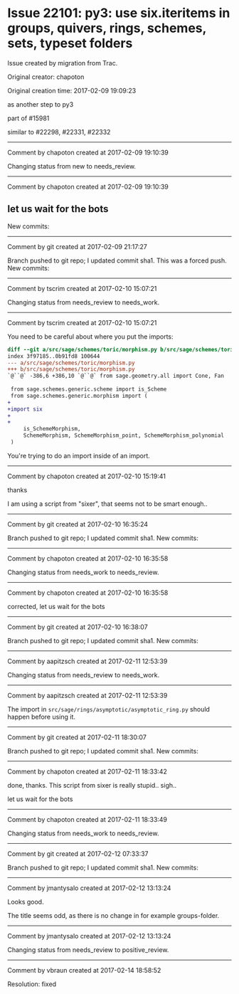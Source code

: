 # Issue 22101: py3: use six.iteritems in groups, quivers, rings, schemes, sets, typeset folders

Issue created by migration from Trac.

Original creator: chapoton

Original creation time: 2017-02-09 19:09:23

as another step to py3

part of #15981

similar to #22298, #22331, #22332


---

Comment by chapoton created at 2017-02-09 19:10:39

Changing status from new to needs_review.


---

Comment by chapoton created at 2017-02-09 19:10:39

let us wait for the bots
----
New commits:


---

Comment by git created at 2017-02-09 21:17:27

Branch pushed to git repo; I updated commit sha1. This was a forced push. New commits:


---

Comment by tscrim created at 2017-02-10 15:07:21

Changing status from needs_review to needs_work.


---

Comment by tscrim created at 2017-02-10 15:07:21

You need to be careful about where you put the imports:

```diff
diff --git a/src/sage/schemes/toric/morphism.py b/src/sage/schemes/toric/morphism.py
index 3f97185..0b91fd8 100644
--- a/src/sage/schemes/toric/morphism.py
+++ b/src/sage/schemes/toric/morphism.py
`@``@` -386,6 +386,10 `@``@` from sage.geometry.all import Cone, Fan
 
 from sage.schemes.generic.scheme import is_Scheme
 from sage.schemes.generic.morphism import (
+
+import six
+
+
     is_SchemeMorphism,
     SchemeMorphism, SchemeMorphism_point, SchemeMorphism_polynomial
 )
```

You're trying to do an import inside of an import.


---

Comment by chapoton created at 2017-02-10 15:19:41

thanks

I am using a script from "sixer", that seems not to be smart enough..


---

Comment by git created at 2017-02-10 16:35:24

Branch pushed to git repo; I updated commit sha1. New commits:


---

Comment by chapoton created at 2017-02-10 16:35:58

Changing status from needs_work to needs_review.


---

Comment by chapoton created at 2017-02-10 16:35:58

corrected, let us wait for the bots


---

Comment by git created at 2017-02-10 16:38:07

Branch pushed to git repo; I updated commit sha1. New commits:


---

Comment by aapitzsch created at 2017-02-11 12:53:39

Changing status from needs_review to needs_work.


---

Comment by aapitzsch created at 2017-02-11 12:53:39

The import in `src/sage/rings/asymptotic/asymptotic_ring.py` should happen before using it.


---

Comment by git created at 2017-02-11 18:30:07

Branch pushed to git repo; I updated commit sha1. New commits:


---

Comment by chapoton created at 2017-02-11 18:33:42

done, thanks. This script from sixer is really stupid.. sigh..

let us wait for the bots


---

Comment by chapoton created at 2017-02-11 18:33:49

Changing status from needs_work to needs_review.


---

Comment by git created at 2017-02-12 07:33:37

Branch pushed to git repo; I updated commit sha1. New commits:


---

Comment by jmantysalo created at 2017-02-12 13:13:24

Looks good.

The title seems odd, as there is no change in for example groups-folder.


---

Comment by jmantysalo created at 2017-02-12 13:13:24

Changing status from needs_review to positive_review.


---

Comment by vbraun created at 2017-02-14 18:58:52

Resolution: fixed
